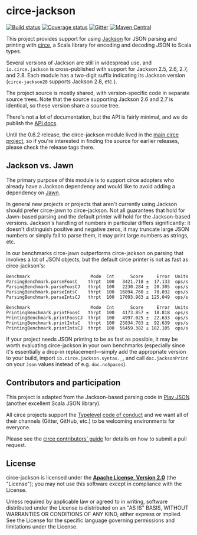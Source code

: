 # circe-jackson

[![Build status](https://img.shields.io/github/workflow/status/circe/circe-jackson/Continuous%20Integration.svg)](https://github.com/circe/circe-jackson/actions)
[![Coverage status](https://img.shields.io/codecov/c/github/circe/circe-jackson/master.svg)](https://codecov.io/github/circe/circe-jackson)
[![Gitter](https://img.shields.io/badge/gitter-join%20chat-green.svg)](https://gitter.im/circe/circe)
[![Maven Central](https://img.shields.io/maven-central/v/io.circe/circe-jackson28_2.13.svg)](https://maven-badges.herokuapp.com/maven-central/io.circe/circe-jackson28_2.13)

This project provides support for using [Jackson][jackson] for JSON parsing and printing with
[circe][circe], a Scala library for encoding and decoding JSON to Scala types.

Several versions of Jackson are still in widespread use, and `io.circe.jackson` is cross-published
with support for Jackson 2.5, 2.6, 2.7, and 2.8. Each module has a two-digit suffix indicating its
Jackson version (`circe-jackson28` supports Jackson 2.8, etc.).

The project source is mostly shared, with version-specific code in separate source trees. Note that
the source supporting Jackson 2.6 and 2.7 is identical, so these version share a source tree.

There's not a lot of documentation, but the API is fairly minimal, and we do publish the
[API docs][api-docs].

Until the 0.6.2 release, the circe-jackson module lived in the [main circe project][circe], so if
you're interested in finding the source for earlier releases, please check the release tags there.

## Jackson vs. Jawn

The primary purpose of this module is to support circe adopters who already have a Jackson
dependency and would like to avoid adding a dependency on [Jawn][jawn].

In general new projects or projects that aren't currently using Jackson should prefer circe-jawn to
circe-jackson. Not all guarantees that hold for Jawn-based parsing and the default printer will hold
for the Jackson-based versions. Jackson's handling of numbers in particular differs significantly:
it doesn't distinguish positive and negative zeros, it may truncate large JSON numbers or simply
fail to parse them, it may print large numbers as strings, etc.

In our benchmarks circe-jawn outperforms circe-jackson on parsing that involves a lot of JSON
objects, but the default circe printer is not as fast as circe-jackson's:

```
Benchmark                       Mode  Cnt      Score     Error  Units
ParsingBenchmark.parseFoosC    thrpt  100   3421.718 ±  17.133  ops/s
ParsingBenchmark.parseFoosCJ   thrpt  100   2230.284 ±  20.305  ops/s
ParsingBenchmark.parseIntsC    thrpt  100  16894.760 ±  70.032  ops/s
ParsingBenchmark.parseIntsCJ   thrpt  100  17093.963 ± 125.049  ops/s

Benchmark                       Mode  Cnt      Score     Error  Units
PrintingBenchmark.printFoosC   thrpt  100   4173.857 ±  18.818  ops/s
PrintingBenchmark.printFoosCJ  thrpt  100   4997.025 ±  22.633  ops/s
PrintingBenchmark.printIntsC   thrpt  100  25834.763 ±  92.639  ops/s
PrintingBenchmark.printIntsCJ  thrpt  100  56459.382 ± 182.105  ops/s
```

If your project needs JSON printing to be as fast as possible, it may be worth evaluating
circe-jackson in your own benchmarks (especially since it's essentially a drop-in replacement—simply
add the appropriate version to your build, import `io.circe.jackson.syntax._`, and call
`doc.jacksonPrint` on your `Json` values instead of e.g. `doc.noSpaces`).

## Contributors and participation

This project is adapted from the Jackson-based parsing code in [Play JSON][play-json] (another
excellent Scala JSON library).

All circe projects support the [Typelevel][typelevel] [code of conduct][code-of-conduct] and we want
all of their channels (Gitter, GitHub, etc.) to be welcoming environments for everyone.

Please see the [circe contributors' guide][contributing] for details on how to submit a pull
request.

## License

circe-jackson is licensed under the **[Apache License, Version 2.0][apache]**
(the "License"); you may not use this software except in compliance with the
License.

Unless required by applicable law or agreed to in writing, software
distributed under the License is distributed on an "AS IS" BASIS,
WITHOUT WARRANTIES OR CONDITIONS OF ANY KIND, either express or implied.
See the License for the specific language governing permissions and
limitations under the License.

[apache]: http://www.apache.org/licenses/LICENSE-2.0
[api-docs]: https://circe.github.io/circe-jackson/api/io/circe/jackson/
[circe]: https://github.com/circe/circe
[code-of-conduct]: http://typelevel.org/conduct.html
[contributing]: https://circe.github.io/circe/contributing.html
[jackson]: https://github.com/FasterXML/jackson
[jawn]: https://github.com/non/jawn
[play-json]: https://www.playframework.com/documentation/2.5.x/ScalaJson
[typelevel]: http://typelevel.org/
